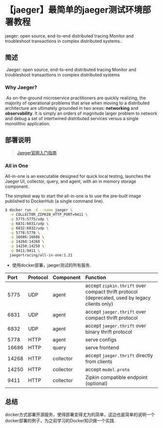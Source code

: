 # 【jaeger】最简单的jaeger测试环境部署教程

jaeger: open source, end-to-end distributed tracing Monitor and troubleshoot transactions in complex distributed systems..

<!--more-->

## 简述

​	Jaeger: open source, end-to-end distributed tracing Monitor and troubleshoot transactions in complex distributed systems

### Why Jaeger?

​	As on-the-ground microservice practitioners are quickly realizing, the majority of operational problems that arise when moving to a distributed architecture are ultimately grounded in two areas: **networking** and **observability**. It is simply an orders of magnitude larger problem to network and debug a set of intertwined distributed services versus a single monolithic application.

## 部署说明

> [Jaeger官网入门指南](https://www.jaegertracing.io/docs/1.21/getting-started/)

### All in One

All-in-one is an executable designed for quick local testing, launches the Jaeger UI, collector, query, and agent, with an in memory storage component.

The simplest way to start the all-in-one is to use the pre-built image published to DockerHub (a single command line).

```bash
$ docker run -d --name jaeger \
  -e COLLECTOR_ZIPKIN_HTTP_PORT=9411 \
  -p 5775:5775/udp \
  -p 6831:6831/udp \
  -p 6832:6832/udp \
  -p 5778:5778 \
  -p 16686:16686 \
  -p 14268:14268 \
  -p 14250:14250 \
  -p 9411:9411 \
  jaegertracing/all-in-one:1.21
```

- 使用docker部署，jaeger测试的所有服务.

| Port  | Protocol | Component | Function                                                     |
| :---- | :------- | :-------- | :----------------------------------------------------------- |
| 5775  | UDP      | agent     | accept `zipkin.thrift` over compact thrift protocol (deprecated, used by legacy clients only) |
| 6831  | UDP      | agent     | accept `jaeger.thrift` over compact thrift protocol          |
| 6832  | UDP      | agent     | accept `jaeger.thrift` over binary thrift protocol           |
| 5778  | HTTP     | agent     | serve configs                                                |
| 16686 | HTTP     | query     | serve frontend                                               |
| 14268 | HTTP     | collector | accept `jaeger.thrift` directly from clients                 |
| 14250 | HTTP     | collector | accept `model.proto`                                         |
| 9411  | HTTP     | collector | Zipkin compatible endpoint (optional)                        |

## 总结

​	docker方式部署开源服务，使得部署变得尤为的简单，这边也是简单的说明一个docker部署的例子，为之前学习的Docker知识做一个实践.
